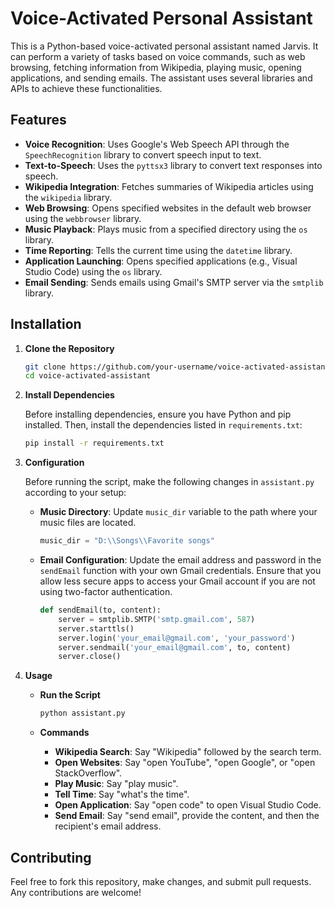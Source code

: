 # Voice-Activated Personal Assistant

This is a Python-based voice-activated personal assistant named Jarvis. It can perform a variety of tasks based on voice commands, such as web browsing, fetching information from Wikipedia, playing music, opening applications, and sending emails. The assistant uses several libraries and APIs to achieve these functionalities.

## Features

- **Voice Recognition**: Uses Google's Web Speech API through the `SpeechRecognition` library to convert speech input to text.
- **Text-to-Speech**: Uses the `pyttsx3` library to convert text responses into speech.
- **Wikipedia Integration**: Fetches summaries of Wikipedia articles using the `wikipedia` library.
- **Web Browsing**: Opens specified websites in the default web browser using the `webbrowser` library.
- **Music Playback**: Plays music from a specified directory using the `os` library.
- **Time Reporting**: Tells the current time using the `datetime` library.
- **Application Launching**: Opens specified applications (e.g., Visual Studio Code) using the `os` library.
- **Email Sending**: Sends emails using Gmail's SMTP server via the `smtplib` library.

## Installation

1. **Clone the Repository**
    ```bash
    git clone https://github.com/your-username/voice-activated-assistant.git
    cd voice-activated-assistant
    ```

2. **Install Dependencies**

   Before installing dependencies, ensure you have Python and pip installed. Then, install the dependencies listed in `requirements.txt`:
   
   ```bash
   pip install -r requirements.txt
   ```

3. **Configuration**

   Before running the script, make the following changes in `assistant.py` according to your setup:

   - **Music Directory**: Update `music_dir` variable to the path where your music files are located.
     ```python
     music_dir = "D:\\Songs\\Favorite songs"
     ```

   - **Email Configuration**: Update the email address and password in the `sendEmail` function with your own Gmail credentials. Ensure that you allow less secure apps to access your Gmail account if you are not using two-factor authentication.
     ```python
     def sendEmail(to, content):
         server = smtplib.SMTP('smtp.gmail.com', 587)
         server.starttls()
         server.login('your_email@gmail.com', 'your_password')
         server.sendmail('your_email@gmail.com', to, content)
         server.close()
     ```

4. **Usage**

   - **Run the Script**
     ```bash
     python assistant.py
     ```

   - **Commands**
     - **Wikipedia Search**: Say "Wikipedia" followed by the search term.
     - **Open Websites**: Say "open YouTube", "open Google", or "open StackOverflow".
     - **Play Music**: Say "play music".
     - **Tell Time**: Say "what's the time".
     - **Open Application**: Say "open code" to open Visual Studio Code.
     - **Send Email**: Say "send email", provide the content, and then the recipient's email address.

## Contributing

Feel free to fork this repository, make changes, and submit pull requests. Any contributions are welcome!
